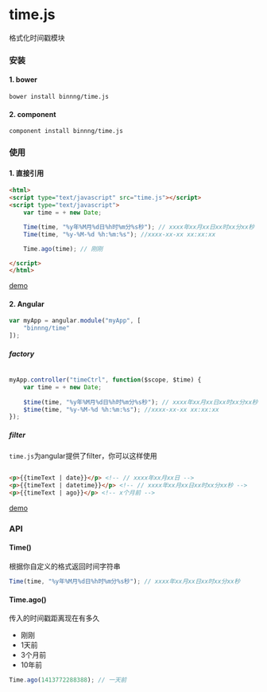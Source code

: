 time.js
=======

格式化时间戳模块

### 安装

#### 1. bower

```
bower install binnng/time.js
```

#### 2. component

```
component install binnng/time.js
```

### 使用

#### 1. 直接引用

```html
<html>
<script type="text/javascript" src="time.js"></script>
<script type="text/javascript">
	var time = + new Date;

	Time(time, "%y年%M月%d日%h时%m分%s秒"); // xxxx年xx月xx日xx时xx分xx秒
	Time(time, "%y-%M-%d %h:%m:%s"); //xxxx-xx-xx xx:xx:xx

	Time.ago(time); // 刚刚

</script>
</html>
```

[demo](http://binnng.github.io/time.js/demo/index.html)

#### 2. Angular

```javascript
var myApp = angular.module("myApp", [
	"binnng/time"
]); 
```

##### factory

```javascript

myApp.controller("timeCtrl", function($scope, $time) {  
	var time = + new Date;
	
	$time(time, "%y年%M月%d日%h时%m分%s秒"); // xxxx年xx月xx日xx时xx分xx秒
	$time(time, "%y-%M-%d %h:%m:%s"); //xxxx-xx-xx xx:xx:xx
});
```

##### filter
`time.js`为angular提供了filter，你可以这样使用
```html

<p>{{timeText | date}}</p> <!-- // xxxx年xx月xx日 -->
<p>{{timeText | datetime}}</p> <!-- // xxxx年xx月xx日xx时xx分xx秒 -->
<p>{{timeText | ago}}</p> <!-- x个月前 -->

````

[demo](http://binnng.github.io/time.js/demo/angluar.html)

### API

#### Time()

根据你自定义的格式返回时间字符串

```javascript
Time(time, "%y年%M月%d日%h时%m分%s秒"); // xxxx年xx月xx日xx时xx分xx秒
```

#### Time.ago()

传入的时间戳距离现在有多久

* 刚刚
* 1天前
* 3个月前
* 10年前

```javascript
Time.ago(1413772288388); // 一天前
```
